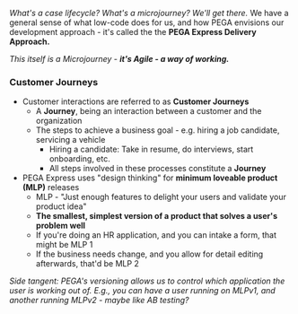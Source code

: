 *What's a case lifecycle? What's a microjourney? We'll get there.*
We have a general sense of what low-code does for us, and how PEGA envisions our development approach - it's called the the **PEGA Express Delivery Approach.**

*This itself is a Microjourney - **it's Agile - a way of working.***

### Customer Journeys
 - Customer interactions are referred to as **Customer Journeys**
	 - A **Journey**, being an interaction between a customer and the organization
	 - The steps to achieve a business goal - e.g. hiring a job candidate, servicing a vehicle
		 - Hiring a candidate: Take in resume, do interviews, start onboarding, etc.
		 - All steps involved in these processes constitute a **Journey**
 - PEGA Express uses "design thinking" for **minimum loveable product (MLP)** releases
	 - MLP - "Just enough features to delight your users and validate your product idea"
	 - **The smallest, simplest version of a product that solves a user's problem well**
	 - If you're doing an HR application, and you can intake a form, that might be MLP 1
	 - If the business needs change, and you allow for detail editing afterwards, that'd be MLP 2

*Side tangent: PEGA's versioning allows us to control which application the user is working out of.*
*E.g., you can have a user running on MLPv1, and another running MLPv2 - maybe like AB testing?*

